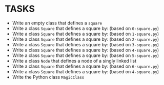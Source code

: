 # TASKS
- Write an empty class  that defines a ``square``
- Write a class ``Square``  that defines a square by: (based on ``0-square.py``)
- Write a class ``Square`` that defines a square by: (based on ``1-square.py``)
- Write a class ``Square`` that defines a square by: (based on ``2-square.py``)
- Write a class ``Square`` that defines a square by: (based on ``3-square.py``)
- Write a class ``Square`` that defines a square by: (based on ``4-square.py``)
- Write a class ``Square`` that defines a square by: (based on ``5-square.py``)
- Write a class ``Node`` that defines a node of a singly linked list
- Write a class ``Square`` that defines a square by: (based on ``6-square.py``)
- Write a class ``Square`` that defines a square by: (based on ``4-square.py``)
- Write the Python class ``MagicClass``


